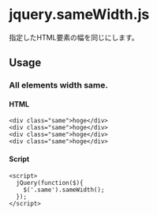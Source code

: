 # jquery.sameWidth.js

指定したHTML要素の幅を同じにします。

## Usage


### All elements width same.

#### HTML


	<div class="same">hoge</div>
	<div class="same">hoge</div>
	<div class="same">hoge</div>
	<div class="same">hoge</div>			



#### Script
		
	<script>
	  jQuery(function($){
	    $('.same').sameWidth();
	  });
	</script>
		